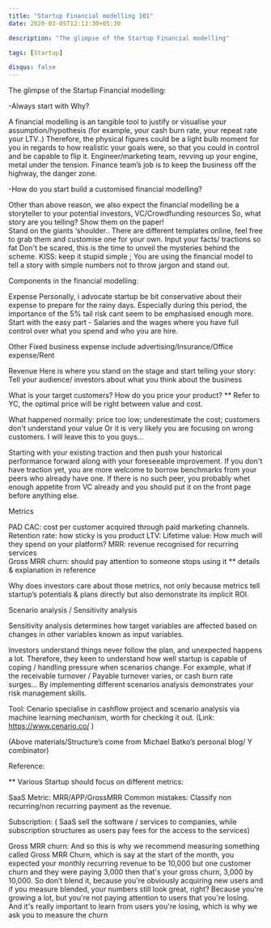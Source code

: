 ```yaml
---
title: "Startup Financial modelling 101"
date: 2020-03-05T12:13:30+05:30

description: "The glimpse of the Startup Financial modelling"

tags: [Startup]

disqus: false 
---
```




The glimpse of the Startup Financial modelling:



-Always start with Why?

A financial modelling is an tangible tool to justify or visualise your assumption/hypothesis (for example, your cash burn rate, your repeat rate your LTV..)
Therefore, the physical figures could be a light bulb moment for you in regards to how realistic your goals were, so that you could in control and be capable to flip it.
Engineer/marketing team, revving up your engine, metal under the tension. Finance team’s job is to keep the business off the highway, the danger zone.

-How do you start build a customised financial modelling?

Other than above reason, we also expect the financial modelling be a storyteller to your potential investors, VC/Crowdfunding resources
So, what story are you telling? Show them on the paper!  
Stand on the giants ‘shoulder.. There are different templates online, feel free to grab them and customise one for your own.
Input your facts/ tractions so fat
Don't be scared, this is the time to unveil the mysteries behind the scheme. 
KISS: keep it stupid simple ; You are using the financial model to tell a story with simple numbers not to throw jargon and stand out.
 	
 Components in the financial modelling: 

Expense
Personally, i advocate startup be bit conservative about their expense to prepare for the rainy days. Especially during this period, the importance of the 5% tail risk cant seem to be emphasised enough more.
Start with the easy part - Salaries and the wages where you have full control over what you spend and who you are hire.

Other Fixed business expense include advertising/Insurance/Office expense/Rent 

Revenue 
Here is where you stand on the stage and start telling your story:
Tell your audience/ investors about what you think about the business 

What is your target customers? 
How do you price your product? 
** Refer to YC, the optimal price will be right between value and cost.


 What happened normally: price too low; underestimate the cost; customers don't understand your value Or it is very likely you are focusing on wrong customers. 
I will leave this to you guys…

Starting with your existing traction and then push your historical performance forward along with your foreseeable improvement. If you don't have traction yet, you are more welcome to borrow benchmarks from your peers who already have one. If there is no such peer, you probably whet enough appetite from VC already and you should put it on the front page before anything else.


Metrics

PAD CAC: cost per customer acquired through paid marketing channels.
Retention rate: how sticky is you product 
LTV: Lifetime value: How much will they spend on your platform?
MRR: revenue recognised for recurring services  
Gross MRR churn: should pay attention to someone stops using it ** details & explanation in reference

Why does investors care about those metrics, not only because metrics tell startup’s potentials & plans directly but also demonstrate its implicit ROI. 

Scenario analysis / Sensitivity analysis

Sensitivity analysis determines how target variables are affected based on changes in other variables known as input variables.

Investors understand things never follow the plan, and unexpected happens a lot. Therefore, they keen to understand how well startup is capable of coping / handling pressure when scenarios change.  For example, what if the receivable turnover / Payable turnover varies, or cash burn rate surges… By implementing different scenarios analysis demonstrates your risk management skills.

Tool: Cenario specialise in cashflow project and scenario analysis via machine learning mechanism, worth for checking it out. (Link: https://www.cenario.co/ ) 



(Above materials/Structure’s come from Michael Batko’s personal blog/ Y combinator) 

Reference: 

** Various Startup should focus on different metrics:

SaaS
Metric:  MRR/APP/GrossMRR 
Common mistakes: Classify non recurring/non recurring payment as the revenue.

Subscription:  ( SaaS sell the software / services to companies, while subscription structures as users pay fees for the access to the services) 

Gross MRR churn:
And so this is why  we recommend measuring something called Gross MRR Churn, which is say at the start of  the month, you expected your monthly recurring revenue to be 10,000 but one customer churn  and they were paying 3,000 then that's your gross churn, 3,000 by 10,000. So don’t blend it, because you're obviously acquiring new users and if you measure blended, your numbers  still look great, right? Because you're growing a lot, but you're not paying attention to  users that you're losing. And it's really important to learn from users you're losing, which  is why we ask you to measure the churn


